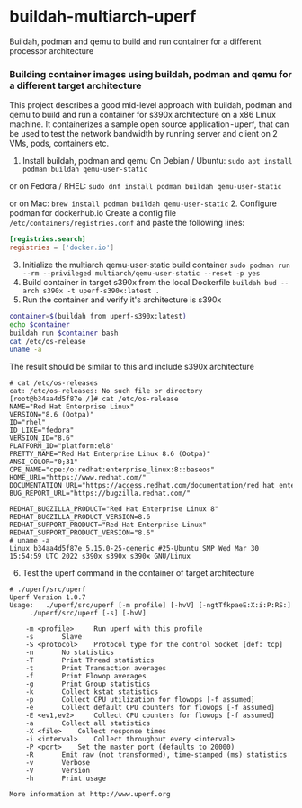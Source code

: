 # buildah-multiarch-uperf
Buildah, podman and qemu to build and run container for a different processor architecture

### Building container images using buildah, podman and qemu for a different target architecture
This project describes a good mid-level approach with buildah, podman and qemu to build and run a container for s390x architecture on a x86 Linux machine. It containerizes a sample open source application - uperf, that can be used to test the network bandwidth by running server and client on 2 VMs, pods, containers etc.



1. Install buildah, podman and qemu
On Debian / Ubuntu:
```sudo apt install podman buildah qemu-user-static```

or on Fedora / RHEL:
```sudo dnf install podman buildah qemu-user-static```

or on Mac:
```brew install podman buildah qemu-user-static```
2. Configure podman for dockerhub.io
Create a config file  ```/etc/containers/registries.conf```
and paste the following lines:
```conf
[registries.search]
registries = ['docker.io']
```
3. Initialize the multiarch qemu-user-static build container
```sudo podman run --rm --privileged multiarch/qemu-user-static --reset -p yes```
4. Build container in target s390x from the local Dockerfile
```buildah bud --arch s390x -t uperf-s390x:latest .```
5. Run the container and verify it's architecture is s390x

```bash
container=$(buildah from uperf-s390x:latest)
echo $container
buildah run $container bash
cat /etc/os-release
uname -a
```
The result should be similar to this and include s390x architecture
```
# cat /etc/os-releases
cat: /etc/os-releases: No such file or directory
[root@b34aa4d5f87e /]# cat /etc/os-release 
NAME="Red Hat Enterprise Linux"
VERSION="8.6 (Ootpa)"
ID="rhel"
ID_LIKE="fedora"
VERSION_ID="8.6"
PLATFORM_ID="platform:el8"
PRETTY_NAME="Red Hat Enterprise Linux 8.6 (Ootpa)"
ANSI_COLOR="0;31"
CPE_NAME="cpe:/o:redhat:enterprise_linux:8::baseos"
HOME_URL="https://www.redhat.com/"
DOCUMENTATION_URL="https://access.redhat.com/documentation/red_hat_enterprise_linux/8/"
BUG_REPORT_URL="https://bugzilla.redhat.com/"

REDHAT_BUGZILLA_PRODUCT="Red Hat Enterprise Linux 8"
REDHAT_BUGZILLA_PRODUCT_VERSION=8.6
REDHAT_SUPPORT_PRODUCT="Red Hat Enterprise Linux"
REDHAT_SUPPORT_PRODUCT_VERSION="8.6"
# uname -a
Linux b34aa4d5f87e 5.15.0-25-generic #25-Ubuntu SMP Wed Mar 30 15:54:59 UTC 2022 s390x s390x s390x GNU/Linux
```
6. Test the uperf command in the container of target architecture
```
# ./uperf/src/uperf
Uperf Version 1.0.7
Usage:   ./uperf/src/uperf [-m profile] [-hvV] [-ngtTfkpaeE:X:i:P:RS:]
	 ./uperf/src/uperf [-s] [-hvV]

	-m <profile>	 Run uperf with this profile
	-s		 Slave
	-S <protocol>	 Protocol type for the control Socket [def: tcp]
	-n		 No statistics
	-T		 Print Thread statistics
	-t		 Print Transaction averages
	-f		 Print Flowop averages
	-g		 Print Group statistics
	-k		 Collect kstat statistics
	-p		 Collect CPU utilization for flowops [-f assumed]
	-e		 Collect default CPU counters for flowops [-f assumed]
	-E <ev1,ev2>	 Collect CPU counters for flowops [-f assumed]
	-a		 Collect all statistics
	-X <file>	 Collect response times
	-i <interval>	 Collect throughput every <interval>
	-P <port>	 Set the master port (defaults to 20000)
	-R		 Emit raw (not transformed), time-stamped (ms) statistics
	-v		 Verbose
	-V		 Version
	-h		 Print usage

More information at http://www.uperf.org
```
